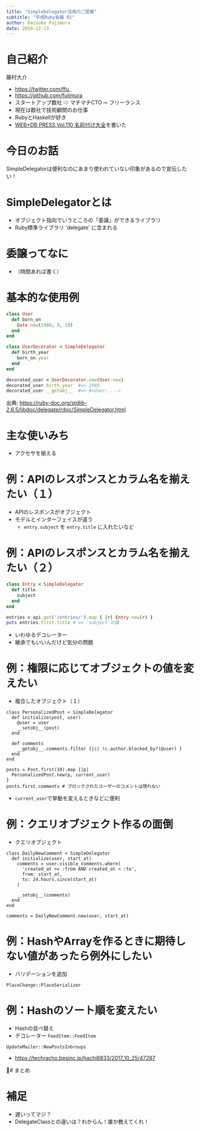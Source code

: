 ```yaml
---
title: "SimpleDelegator活用のご提案"
subtitle: "平成Ruby会議 01"
author: Daisuke Fujimura
date: 2019-12-13
---
```


# 自己紹介

藤村大介

- https://twitter.com/ffu_
- https://github.com/fujimura
- スタートアップ数社 ⇨ マチマチCTO ⇨ フリーランス
- 現在は数社で技術顧問のお仕事
- RubyとHaskellが好き
- [WEB+DB PRESS Vol.110 名前付け大全](https://gihyo.jp/magazine/wdpress/archive/2019/vol110)を書いた

# 今日のお話

SimpleDelegatorは便利なのにあまり使われていない印象があるので宣伝したい！

# SimpleDelegatorとは

- オブジェクト指向でいうところの「委譲」ができるライブラリ
- Ruby標準ライブラリ 'delegate' に含まれる

# 委譲ってなに

- （時間あれば書く）

# 基本的な使用例

```ruby
class User
  def born_on
    Date.new(1989, 9, 10)
  end
end

class UserDecorator < SimpleDelegator
  def birth_year
    born_on.year
  end
end

decorated_user = UserDecorator.new(User.new)
decorated_user.birth_year  #=> 1989
decorated_user.__getobj__  #=> #<User: ...>
```

出典: https://ruby-doc.org/stdlib-2.6.5/libdoc/delegate/rdoc/SimpleDelegator.html

# 主な使いみち

- アクセサを揃える

# 例：APIのレスポンスとカラム名を揃えたい（１）

- APIのレスポンスがオブジェクト
- モデルとインターフェイスが違う
	- `entry.subject` を `entry.title` に入れたいなど

# 例：APIのレスポンスとカラム名を揃えたい（２）

```ruby
class Entry < SimpleDelegator
  def title
    subject
  end
end

entries = api.get('/entries/').map { |r| Entry.new(r) }
puts entries.first.title # => `subject`の値      
```

- いわゆるデコレーター
- 継承でもいいんだけど気分の問題

# 例：権限に応じてオブジェクトの値を変えたい

- 複合したオブジェクト（１）

```
class PersonalizedPost < SimpleDelegator
  def initialize(post, user)
    @user = user
    __setobj__(post)
  end

  def comments
    __getobj__.comments.filter {|c| !c.author.blocked_by?(@user) }
  end
end

posts = Post.first(10).map {|p|
  PersonalizedPost.new(p, current_user)
}
posts.first.comments # ブロックされたユーザーのコメントは現れない
```

- `current_user`で挙動を変えるときなどに便利

# 例：クエリオブジェクト作るの面倒
- クエリオブジェクト

```
class DailyNewComment < SimpleDelegator
  def initialize(user, start_at)
    comments = user.visible_comments.where(
      'created_at >= :from AND created_at < :to',
      from: start_at,
      to: 24.hours.since(start_at)
    )

    __setobj__(comments)
  end
end

comments = DailyNewComment.new(user, start_at)
```

# 例：HashやArrayを作るときに期待しない値があったら例外にしたい

- バリデーションを追加

`PlaceChange::PlaceSerializer`


# 例：Hashのソート順を変えたい

- Hashの並べ替え
- デコレーター
`FeedItem::FeedItem`


`UpdateMailer::NewPostsInGroups`

- https://techracho.bpsinc.jp/hachi8833/2017_10_25/47287

# まとめ

# 補足

- 遅いってマジ？
- DelegateClassとの違いは？わからん！誰か教えてくれ！

